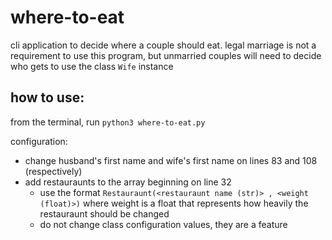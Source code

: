 # where-to-eat
cli application to decide where a couple should eat. legal marriage is not a requirement to use this program, but unmarried couples will need to decide who gets to use the class `Wife` instance

## how to use:
from the terminal, run `python3 where-to-eat.py`

configuration:
- change husband's first name and wife's first name on lines 83 and 108 (respectively)
- add restauraunts to the array beginning on line 32
    * use the format `Restauraunt(<restauraunt name (str)> , <weight (float)>)` where weight 
      is a float that represents how heavily the restauraunt should be changed
    * do not change class configuration values, they are a feature

